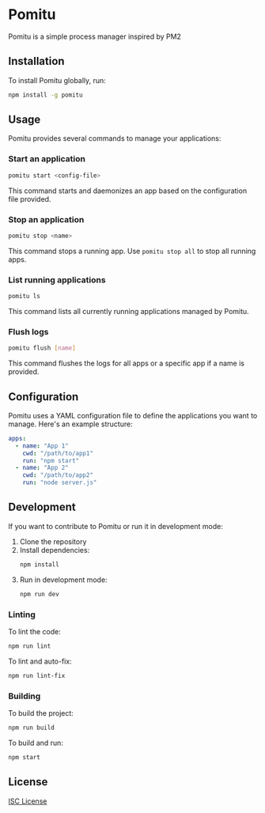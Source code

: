 # Pomitu

Pomitu is a simple process manager inspired by PM2

## Installation

To install Pomitu globally, run:

```sh
npm install -g pomitu
```

## Usage

Pomitu provides several commands to manage your applications:

### Start an application

```sh
pomitu start <config-file>
```

This command starts and daemonizes an app based on the configuration file provided.

### Stop an application

```sh
pomitu stop <name>
```

This command stops a running app. Use `pomitu stop all` to stop all running apps.

### List running applications

```sh
pomitu ls
```

This command lists all currently running applications managed by Pomitu.

### Flush logs

```sh
pomitu flush [name]
```

This command flushes the logs for all apps or a specific app if a name is provided.

## Configuration

Pomitu uses a YAML configuration file to define the applications you want to manage. Here's an example structure:

```yaml
apps:
  - name: "App 1"
    cwd: "/path/to/app1"
    run: "npm start"
  - name: "App 2"
    cwd: "/path/to/app2"
    run: "node server.js"
```

## Development

If you want to contribute to Pomitu or run it in development mode:

1. Clone the repository
2. Install dependencies:
   ```sh
   npm install
   ```
3. Run in development mode:
   ```sh
   npm run dev
   ```

### Linting

To lint the code:
```sh
npm run lint
```

To lint and auto-fix:
```sh
npm run lint-fix
```

### Building

To build the project:
```sh
npm run build
```

To build and run:
```sh
npm start
```

## License

[ISC License](LICENSE)
